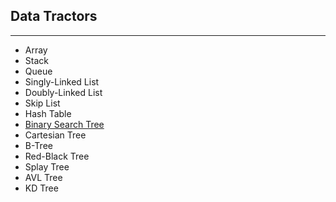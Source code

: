 ## Data Tractors
---

- Array
- Stack
- Queue
- Singly-Linked List
- Doubly-Linked List
- Skip List
- Hash Table
- [Binary Search Tree](binary-search-tree/README.md)
- Cartesian Tree
- B-Tree
- Red-Black Tree
- Splay Tree
- AVL Tree
- KD Tree

